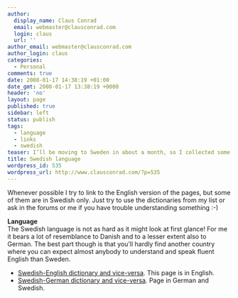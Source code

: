 ```yaml
---
author:
  display_name: Claus Conrad
  email: webmaster@clausconrad.com
  login: claus
  url: ''
author_email: webmaster@clausconrad.com
author_login: claus
categories:
  - Personal
comments: true
date: 2008-01-17 14:38:19 +01:00
date_gmt: 2008-01-17 13:38:19 +0000
header: 'no'
layout: page
published: true
sidebar: left
status: publish
tags:
  - language
  - links
  - swedish
teaser: I’ll be moving to Sweden in about a month, so I collected some links which I’d like to share here. I hope there is something of interest to you, whether you are thinking of moving to Sweden or just need some help for your holiday!
title: Swedish language
wordpress_id: 535
wordpress_url: http://www.clausconrad.com/?p=535
---
```

Whenever possible I try to link to the English version of the pages, but some of them are in Swedish only. Just try to use the dictionaries from my list or ask in the forums or me if you have trouble understanding something :-)

**Language**  
The Swedish language is not as hard as it might look at first glance! For me it bears a lot of resemblance to Danish and to a lesser extent also to German. The best part though is that you'll hardly find another country where you can expect almost anybody to understand and speak fluent English than Sweden.

*   [Swedish-English dictionary and vice-versa](https://folkets-lexikon.csc.kth.se/folkets/folkets.en.html). This page is in English.
*   [Swedish-German dictionary and vice-versa](https://deutsch-schwedisches-woerterbuch.elch.nu/lexikon.php). Page in German and Swedish.
